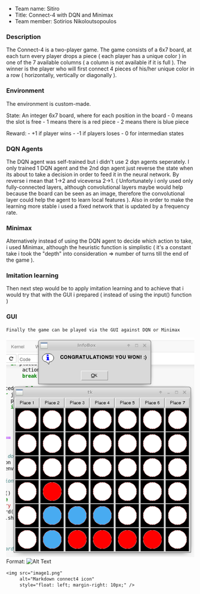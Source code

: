 - Team name: Sitiro
- Title: Connect-4 with DQN and Minimax
- Team member: Sotirios Nikoloutsopoulos

### Description
The Connect-4 is a two-player game. The game consists of a 6x7 board, at each turn every player drops a piece ( each player has a unique color ) in one of the 7 available columns ( a column is not available if it is full ). The winner is the player who will first connect 4 pieces of his/her unique color in a row ( horizontally, vertically or diagonally ).

### Environment
The environment is custom-made.

State: An integer 6x7 board, where for each position in the board
    - 0 means the slot is free
    - 1 means there is a red piece
    - 2 means there is blue piece

Reward:
    - +1 if player wins
    - -1 if players loses
    - 0 for intermedian states

### DQN Agents
The DQN agent was self-trained but i didn't use 2 dqn agents seperately. I only trained 1 DQN agent and the 2nd dqn agent just reverse the state when its about to take a decision in order to feed it in the neural network. By reverse i mean that 1->2 and viceversa 2->1. ( Unfortunately i only used only fully-connected layers, although convolutional layers maybe would help because the board can be seen as an image, therefore the convolutional layer could help the agent to learn local features ). Also in order to make the learning more stable i used a fixed network that is updated by a frequency rate.

### Minimax
Alternatively instead of using the DQN agent to decide which action to take, i used Minimax, although the heuristic function is simplistic ( it's a constant
take i took the "depth" into consideration => number of turns till the end of the game ).

### Imitation learning
Then next step would be to apply imitation learning and to achieve that i would try that with the GUI i prepared ( instead of using the input() function )

### GUI
    Finally the game can be played via the GUI against DQN or Minimax

![GitHub Logo](image1.png)
Format: ![Alt Text](url)


    <img src="image1.png"
         alt="Markdown connect4 icon"
         style="float: left; margin-right: 10px;" />

